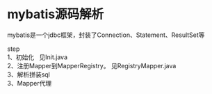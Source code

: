 # mybatis源码解析

mybatis是一个jdbc框架，封装了Connection、Statement、ResultSet等

step   <br /> 
  1、初始化    见Init.java   <br /> 
 2、注册Mapper到MapperRegistry。 见RegistryMapper.java    <br /> 
 3、解析拼装sql   <br />
  3、Mapper代理   <br /> 
 
